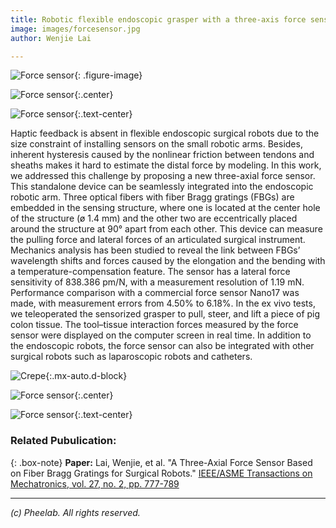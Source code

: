 ```yaml
---
title: Robotic flexible endoscopic grasper with a three-axis force sensor
image: images/forcesensor.jpg
author: Wenjie Lai

---
```

![Force sensor](https://pheelab.github.io/images/forcesensor.jpg){: .figure-image}

![Force sensor](https://pheelab.github.io/images/forcesensor.jpg){:.center}

![Force sensor](https://pheelab.github.io/images/forcesensor.jpg){:.text-center}


Haptic feedback is absent in flexible endoscopic surgical robots due to the size constraint of installing sensors on the small robotic arms. Besides, inherent hysteresis caused by the nonlinear friction between tendons and sheaths makes it hard to estimate the distal force by modeling. In this work, we addressed this challenge by proposing a new three-axial force sensor. This standalone device can be seamlessly integrated into the endoscopic robotic arm. Three optical fibers with fiber Bragg gratings (FBGs) are embedded in the sensing structure, where one is located at the center hole of the structure (ø 1.4 mm) and the other two are eccentrically placed around the structure at 90° apart from each other. This device can measure the pulling force and lateral forces of an articulated surgical instrument. Mechanics analysis has been studied to reveal the link between FBGs’ wavelength shifts and forces caused by the elongation and the bending with a temperature-compensation feature. The sensor has a lateral force sensitivity of 838.386 pm/N, with a measurement resolution of 1.19 mN. Performance comparison with a commercial force sensor Nano17 was made, with measurement errors from 4.50% to 6.18%. In the ex vivo tests, we teleoperated the sensorized grasper to pull, steer, and lift a piece of pig colon tissue. The tool–tissue interaction forces measured by the force sensor were displayed on the computer screen in real time. In addition to the endoscopic robots, the force sensor can also be integrated with other surgical robots such as laparoscopic robots and catheters.

![Crepe](https://pheelab.github.io/images/forcesensor.jpg){:.mx-auto.d-block}

![Force sensor](https://pheelab.github.io/images/forcesensor.jpg){:.center}

![Force sensor](https://pheelab.github.io/images/forcesensor.jpg){:.text-center}

### Related Pubulication:

{: .box-note}
**Paper:** Lai, Wenjie, et al. "A Three-Axial Force Sensor Based on Fiber Bragg Gratings for Surgical Robots."  [ IEEE/ASME Transactions on Mechatronics, vol. 27, no. 2, pp. 777-789](https://ieeexplore.ieee.org/document/9397319)

--- 
*(c)  Pheelab. All rights reserved.*
